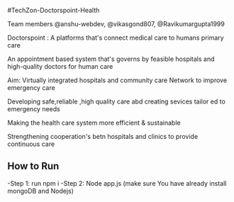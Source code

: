 #TechZon-Doctorspoint-Health

Team members
@anshu-webdev, @vikasgond807, @Ravikumargupta1999

Doctorspoint : 
A platforms that's connect medical care to humans primary care 

An appointment based system that's governs by feasible hospitals and high-quality doctors for human care 


Aim: 
Virtually integrated hospitals and community care 
Network to improve emergency care 

Developing safe,reliable ,high quality care abd creating sevices tailor ed to emergency needs 

Making the health care system more efficient & sustainable

Strengthening cooperation's betn hospitals and clinics to provide continuous care

## How to Run
-Step 1: run npm i
-Step 2: Node app.js
(make sure You have already install mongoDB and Nodejs)
